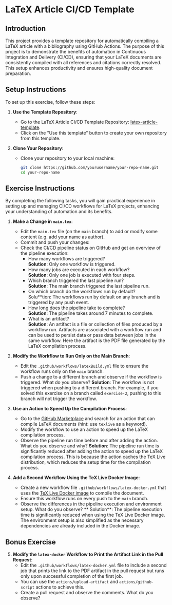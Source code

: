 # LaTeX Article CI/CD Template

## Introduction

This project provides a template repository for automatically compiling a LaTeX article with a bibliography using GitHub Actions. 
The purpose of this project is to demonstrate the benefits of automation in Continuous Integration and Delivery (CI/CD), ensuring that your LaTeX documents are consistently compiled with all references and citations correctly resolved. 
This setup enhances productivity and ensures high-quality document preparation.

## Setup Instructions

To set up this exercise, follow these steps:

1. **Use the Template Repository**:
   - Go to the LaTeX Article CI/CD Template Repository: [latex-article-template](https://github.com/matteodelucchi/latex-article-template).
   - Click on the "Use this template" button to create your own repository from this template.

2. **Clone Your Repository**:
   - Clone your repository to your local machine:
     ```bash
     git clone https://github.com/yourusername/your-repo-name.git
     cd your-repo-name
     ```

## Exercise Instructions

By completing the following tasks, you will gain practical experience in setting up and managing CI/CD workflows for LaTeX projects, enhancing your understanding of automation and its benefits.

1. **Make a Change in `main.tex`**:
   - Edit the `main.tex` file (on the `main` branch) to add or modify some content (e.g. add your name as author).
   - Commit and push your changes:
   - Check the CI/CD pipeline status on GitHub and get an overview of the pipeline execution:
        - How many workflows are triggered?  
        **Solution**: Only one workflow is triggered.
        - How many jobs are executed in each workflow?  
         **Solution**: Only one job is executed with four steps.
        - Which branch triggered the last pipeline run?  
         **Solution**: The main branch triggered the last pipeline run.
        - On which branch do the workflows run by default?  
         Solu**tion: The workflows run by default on any branch and is triggered by any push event.
        - How long does the pipeline take to complete?  
         **Solution**: The pipeline takes around 7 minutes to complete.
        - What is an artifact?  
         **Solution**: An artifact is a file or collection of files produced by a workflow run. Artifacts are associated with a workflow run and can be used to persist data or pass data between jobs in the same workflow. Here the artifact is the PDF file generated by the LaTeX compilation process.

2. **Modify the Workflow to Run Only on the Main Branch**:
   - Edit the `.github/workflows/latexBuild.yml` file to ensure the workflow runs only on the `main` branch.
   - Push a change to a different branch and observe if the workflow is triggered. What do you observe?
   **Solution**: The workflow is not triggered when pushing to a different branch. For example, if you solved this exercise on a branch called `exercise-2`, pushing to this branch will not trigger the workflow. 

3. **Use an Action to Speed Up the Compilation Process**:
   - Go to the [GitHub Marketplace](https://github.com/marketplace?type=actions) and search for an action that can compile LaTeX documents (hint: use `texlive` as a keyword).
   - Modify the workflow to use an action to speed up the LaTeX compilation process.
   - Observe the pipeline run time before and after adding the action. What do you observe and why?
   **Solution**: The pipeline run time is significantly reduced after adding the action to speed up the LaTeX compilation process. This is because the action caches the TeX Live distribution, which reduces the setup time for the compilation process.

4. **Add a Second Workflow Using the TeX Live Docker Image**:
   - Create a new workflow file `.github/workflows/latex-docker.yml` that uses the [TeX Live Docker image](https://hub.docker.com/r/texlive/texlive) to compile the document.
   - Ensure this workflow runs on every push to the `main` branch.
   - Observe the differences in the pipeline execution and environment setup. What do you observe?
   ** Solution**: The pipeline execution time is significantly reduced when using the TeX Live Docker image. The environment setup is also simplified as the necessary dependencies are already included in the Docker image.

## Bonus Exercise

5. **Modify the `latex-docker` Workflow to Print the Artifact Link in the Pull Request**:
   - Edit the `.github/workflows/latex-docker.yml` file to include a second job that prints the link to the PDF artifact in the pull request but runs only upon successful completion of the first job.
   - You can use the `actions/upload-artifact` and `actions/github-script` actions to achieve this.
   - Create a pull request and observe the comments. What do you observe?
